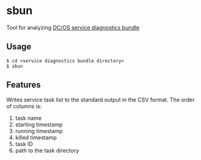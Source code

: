 # sbun
Tool for analyzing [DC/OS service diagnostics bundle](https://support.d2iq.com/s/article/create-service-diag-bundle)

Usage
-----

```
$ cd <service diagnostics bundle directory>
$ sbun
```

Features
--------

Writes service task list to the standard output in the CSV format. The order of columns is:

1. task name
1. starting timestamp
1. running timestamp
1. killed timestamp
1. task ID
1. path to the task directory
